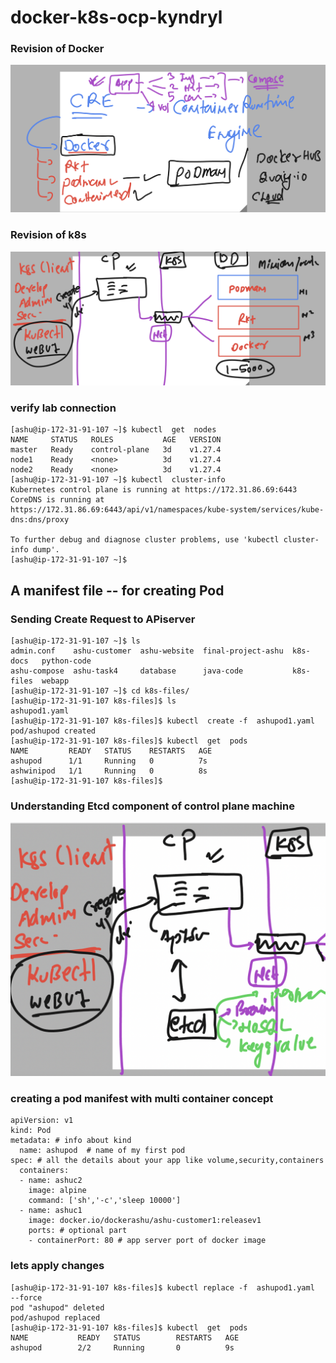 # docker-k8s-ocp-kyndryl

### Revision of Docker 

<img src="rev1.png">

### Revision of k8s 

<img src="rev2.png">

### verify lab connection 

```
[ashu@ip-172-31-91-107 ~]$ kubectl  get  nodes
NAME     STATUS   ROLES           AGE   VERSION
master   Ready    control-plane   3d    v1.27.4
node1    Ready    <none>          3d    v1.27.4
node2    Ready    <none>          3d    v1.27.4
[ashu@ip-172-31-91-107 ~]$ kubectl  cluster-info 
Kubernetes control plane is running at https://172.31.86.69:6443
CoreDNS is running at https://172.31.86.69:6443/api/v1/namespaces/kube-system/services/kube-dns:dns/proxy

To further debug and diagnose cluster problems, use 'kubectl cluster-info dump'.
[ashu@ip-172-31-91-107 ~]$ 
```

## A manifest file -- for creating Pod 

### Sending Create Request to APiserver

```
[ashu@ip-172-31-91-107 ~]$ ls
admin.conf    ashu-customer  ashu-website  final-project-ashu  k8s-docs   python-code
ashu-compose  ashu-task4     database      java-code           k8s-files  webapp
[ashu@ip-172-31-91-107 ~]$ cd k8s-files/
[ashu@ip-172-31-91-107 k8s-files]$ ls
ashupod1.yaml
[ashu@ip-172-31-91-107 k8s-files]$ kubectl  create -f  ashupod1.yaml 
pod/ashupod created
[ashu@ip-172-31-91-107 k8s-files]$ kubectl  get  pods
NAME         READY   STATUS    RESTARTS   AGE
ashupod      1/1     Running   0          7s
ashwinipod   1/1     Running   0          8s
[ashu@ip-172-31-91-107 k8s-files]$ 
```

### Understanding Etcd component of control plane machine 

<img src="etcd.png">

### creating a pod manifest with multi container concept 

```
apiVersion: v1 
kind: Pod 
metadata: # info about kind  
  name: ashupod  # name of my first pod 
spec: # all the details about your app like volume,security,containers
  containers:
  - name: ashuc2
    image: alpine 
    command: ['sh','-c','sleep 10000']
  - name: ashuc1 
    image: docker.io/dockerashu/ashu-customer1:releasev1
    ports: # optional part 
    - containerPort: 80 # app server port of docker image
```

### lets apply changes

```
[ashu@ip-172-31-91-107 k8s-files]$ kubectl replace -f  ashupod1.yaml  --force 
pod "ashupod" deleted
pod/ashupod replaced
[ashu@ip-172-31-91-107 k8s-files]$ kubectl  get  pods
NAME           READY   STATUS        RESTARTS   AGE
ashupod        2/2     Running       0          9s
```

